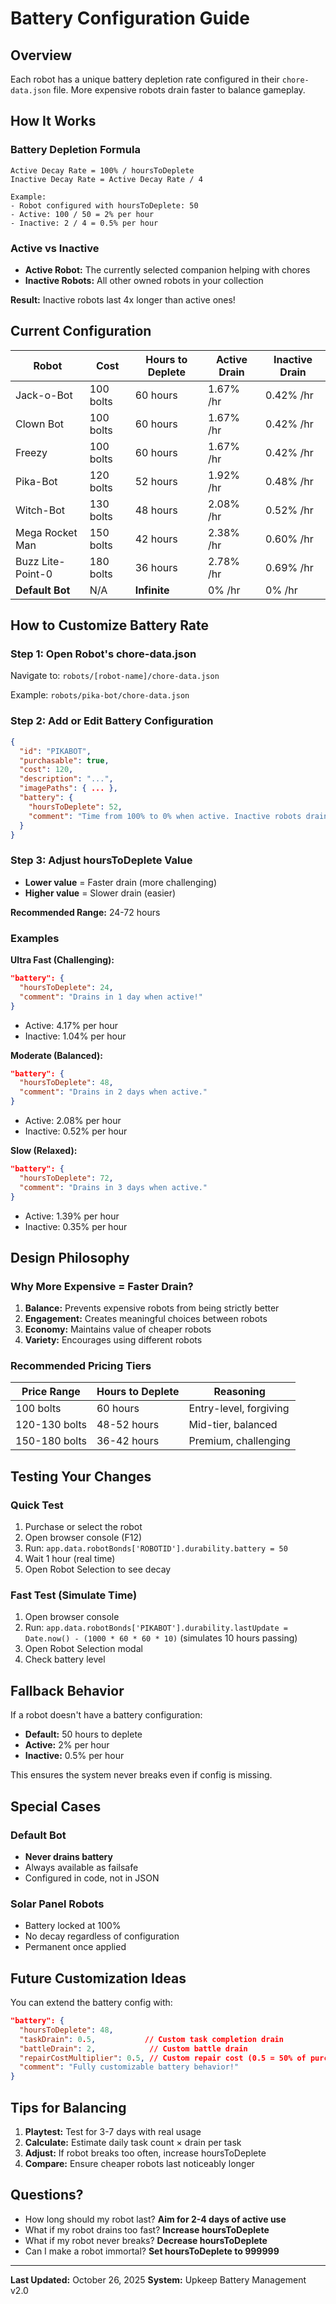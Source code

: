 # Battery Configuration Guide

## Overview
Each robot has a unique battery depletion rate configured in their `chore-data.json` file. More expensive robots drain faster to balance gameplay.

## How It Works

### Battery Depletion Formula
```
Active Decay Rate = 100% / hoursToDeplete
Inactive Decay Rate = Active Decay Rate / 4

Example:
- Robot configured with hoursToDeplete: 50
- Active: 100 / 50 = 2% per hour
- Inactive: 2 / 4 = 0.5% per hour
```

### Active vs Inactive
- **Active Robot:** The currently selected companion helping with chores
- **Inactive Robots:** All other owned robots in your collection

**Result:** Inactive robots last 4x longer than active ones!

## Current Configuration

| Robot | Cost | Hours to Deplete | Active Drain | Inactive Drain |
|-------|------|------------------|--------------|----------------|
| Jack-o-Bot | 100 bolts | 60 hours | 1.67% /hr | 0.42% /hr |
| Clown Bot | 100 bolts | 60 hours | 1.67% /hr | 0.42% /hr |
| Freezy | 100 bolts | 60 hours | 1.67% /hr | 0.42% /hr |
| Pika-Bot | 120 bolts | 52 hours | 1.92% /hr | 0.48% /hr |
| Witch-Bot | 130 bolts | 48 hours | 2.08% /hr | 0.52% /hr |
| Mega Rocket Man | 150 bolts | 42 hours | 2.38% /hr | 0.60% /hr |
| Buzz Lite-Point-0 | 180 bolts | 36 hours | 2.78% /hr | 0.69% /hr |
| **Default Bot** | N/A | **Infinite** | 0% /hr | 0% /hr |

## How to Customize Battery Rate

### Step 1: Open Robot's chore-data.json
Navigate to: `robots/[robot-name]/chore-data.json`

Example: `robots/pika-bot/chore-data.json`

### Step 2: Add or Edit Battery Configuration
```json
{
  "id": "PIKABOT",
  "purchasable": true,
  "cost": 120,
  "description": "...",
  "imagePaths": { ... },
  "battery": {
    "hoursToDeplete": 52,
    "comment": "Time from 100% to 0% when active. Inactive robots drain 4x slower."
  }
}
```

### Step 3: Adjust hoursToDeplete Value
- **Lower value** = Faster drain (more challenging)
- **Higher value** = Slower drain (easier)

**Recommended Range:** 24-72 hours

### Examples

**Ultra Fast (Challenging):**
```json
"battery": {
  "hoursToDeplete": 24,
  "comment": "Drains in 1 day when active!"
}
```
- Active: 4.17% per hour
- Inactive: 1.04% per hour

**Moderate (Balanced):**
```json
"battery": {
  "hoursToDeplete": 48,
  "comment": "Drains in 2 days when active."
}
```
- Active: 2.08% per hour
- Inactive: 0.52% per hour

**Slow (Relaxed):**
```json
"battery": {
  "hoursToDeplete": 72,
  "comment": "Drains in 3 days when active."
}
```
- Active: 1.39% per hour
- Inactive: 0.35% per hour

## Design Philosophy

### Why More Expensive = Faster Drain?

1. **Balance:** Prevents expensive robots from being strictly better
2. **Engagement:** Creates meaningful choices between robots
3. **Economy:** Maintains value of cheaper robots
4. **Variety:** Encourages using different robots

### Recommended Pricing Tiers

| Price Range | Hours to Deplete | Reasoning |
|-------------|------------------|-----------|
| 100 bolts | 60 hours | Entry-level, forgiving |
| 120-130 bolts | 48-52 hours | Mid-tier, balanced |
| 150-180 bolts | 36-42 hours | Premium, challenging |

## Testing Your Changes

### Quick Test
1. Purchase or select the robot
2. Open browser console (F12)
3. Run: `app.data.robotBonds['ROBOTID'].durability.battery = 50`
4. Wait 1 hour (real time)
5. Open Robot Selection to see decay

### Fast Test (Simulate Time)
1. Open browser console
2. Run: `app.data.robotBonds['PIKABOT'].durability.lastUpdate = Date.now() - (1000 * 60 * 60 * 10)` 
   (simulates 10 hours passing)
3. Open Robot Selection modal
4. Check battery level

## Fallback Behavior

If a robot doesn't have a battery configuration:
- **Default:** 50 hours to deplete
- **Active:** 2% per hour
- **Inactive:** 0.5% per hour

This ensures the system never breaks even if config is missing.

## Special Cases

### Default Bot
- **Never drains battery**
- Always available as failsafe
- Configured in code, not in JSON

### Solar Panel Robots
- Battery locked at 100%
- No decay regardless of configuration
- Permanent once applied

## Future Customization Ideas

You can extend the battery config with:

```json
"battery": {
  "hoursToDeplete": 48,
  "taskDrain": 0.5,           // Custom task completion drain
  "battleDrain": 2,            // Custom battle drain
  "repairCostMultiplier": 0.5, // Custom repair cost (0.5 = 50% of purchase price)
  "comment": "Fully customizable battery behavior!"
}
```

## Tips for Balancing

1. **Playtest:** Test for 3-7 days with real usage
2. **Calculate:** Estimate daily task count × drain per task
3. **Adjust:** If robot breaks too often, increase hoursToDeplete
4. **Compare:** Ensure cheaper robots last noticeably longer

## Questions?

- How long should my robot last? **Aim for 2-4 days of active use**
- What if my robot drains too fast? **Increase hoursToDeplete**
- What if my robot never breaks? **Decrease hoursToDeplete**
- Can I make a robot immortal? **Set hoursToDeplete to 999999**

---

**Last Updated:** October 26, 2025
**System:** Upkeep Battery Management v2.0
